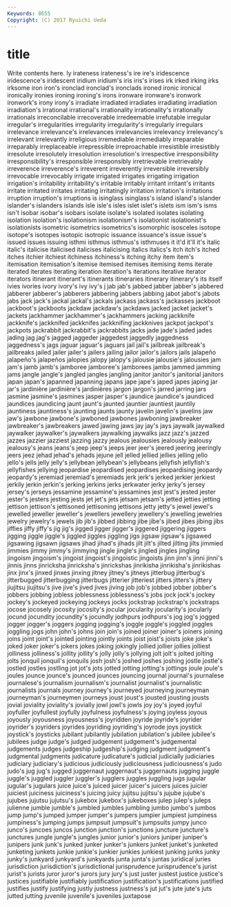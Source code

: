 ```yaml
---
Keywords: 8655 
Copyright: (C) 2017 Ryuichi Ueda
---
```


# title

Write contents here.
ly irateness irateness's
ire ire's iridescence iridescence's iridescent iridium iridium's iris iris's irises
irk irked irking irks irksome iron iron's ironclad ironclad's ironclads
ironed ironic ironical ironically ironies ironing ironing's irons ironware ironware's
ironwork ironwork's irony irony's irradiate irradiated irradiates irradiating irradiation irradiation's
irrational irrational's irrationality irrationality's irrationally irrationals irreconcilable irrecoverable irredeemable irrefutable
irregular irregular's irregularities irregularity irregularity's irregularly irregulars irrelevance irrelevance's irrelevances
irrelevancies irrelevancy irrelevancy's irrelevant irrelevantly irreligious irremediable irremediably irreparable irreparably
irreplaceable irrepressible irreproachable irresistible irresistibly irresolute irresolutely irresolution irresolution's irrespective
irresponsibility irresponsibility's irresponsible irresponsibly irretrievable irretrievably irreverence irreverence's irreverent irreverently
irreversible irreversibly irrevocable irrevocably irrigate irrigated irrigates irrigating irrigation irrigation's
irritability irritability's irritable irritably irritant irritant's irritants irritate irritated irritates
irritating irritatingly irritation irritation's irritations irruption irruption's irruptions is isinglass
isinglass's island island's islander islander's islanders islands isle isle's isles
islet islet's islets ism ism's isms isn't isobar isobar's isobars
isolate isolate's isolated isolates isolating isolation isolation's isolationism isolationism's isolationist
isolationist's isolationists isometric isometrics isometrics's isomorphic isosceles isotope isotope's isotopes
isotopic isotropic issuance issuance's issue issue's issued issues issuing isthmi
isthmus isthmus's isthmuses it it'd it'll it's italic italic's italicise
italicised italicises italicising italics italics's itch itch's itched itches itchier
itchiest itchiness itchiness's itching itchy item item's itemisation itemisation's itemise
itemised itemises itemising items iterate iterated iterates iterating iteration iteration's
iterations iterative iterator iterators itinerant itinerant's itinerants itineraries itinerary itinerary's
its itself ivies ivories ivory ivory's ivy ivy's j jab
jab's jabbed jabber jabber's jabbered jabberer jabberer's jabberers jabbering jabbers
jabbing jabot jabot's jabots jabs jack jack's jackal jackal's jackals
jackass jackass's jackasses jackboot jackboot's jackboots jackdaw jackdaw's jackdaws jacked
jacket jacket's jackets jackhammer jackhammer's jackhammers jacking jackknife jackknife's jackknifed
jackknifes jackknifing jackknives jackpot jackpot's jackpots jackrabbit jackrabbit's jackrabbits jacks
jade jade's jaded jades jading jag jag's jagged jaggeder jaggedest
jaggedly jaggedness jaggedness's jags jaguar jaguar's jaguars jail jail's jailbreak
jailbreak's jailbreaks jailed jailer jailer's jailers jailing jailor jailor's jailors
jails jalapeño jalapeño's jalapeños jalopies jalopy jalopy's jalousie jalousie's jalousies
jam jam's jamb jamb's jamboree jamboree's jamborees jambs jammed jamming
jams jangle jangle's jangled jangles jangling janitor janitor's janitorial janitors
japan japan's japanned japanning japans jape jape's japed japes japing
jar jar's jardinière jardinière's jardinières jargon jargon's jarred jarring jars
jasmine jasmine's jasmines jasper jasper's jaundice jaundice's jaundiced jaundices jaundicing
jaunt jaunt's jaunted jauntier jauntiest jauntily jauntiness jauntiness's jaunting jaunts
jaunty javelin javelin's javelins jaw jaw's jawbone jawbone's jawboned jawbones
jawboning jawbreaker jawbreaker's jawbreakers jawed jawing jaws jay jay's jays
jaywalk jaywalked jaywalker jaywalker's jaywalkers jaywalking jaywalks jazz jazz's jazzed
jazzes jazzier jazziest jazzing jazzy jealous jealousies jealously jealousy jealousy's
jeans jeans's jeep jeep's jeeps jeer jeer's jeered jeering jeeringly
jeers jeez jehad jehad's jehads jejune jell jelled jellied jellies
jelling jello jello's jells jelly jelly's jellybean jellybean's jellybeans jellyfish
jellyfish's jellyfishes jellying jeopardise jeopardised jeopardises jeopardising jeopardy jeopardy's jeremiad
jeremiad's jeremiads jerk jerk's jerked jerkier jerkiest jerkily jerkin jerkin's
jerking jerkins jerks jerkwater jerky jerky's jersey jersey's jerseys jessamine
jessamine's jessamines jest jest's jested jester jester's jesters jesting jests
jet jet's jets jetsam jetsam's jetted jetties jetting jettison jettison's
jettisoned jettisoning jettisons jetty jetty's jewel jewel's jewelled jeweller jeweller's
jewellers jewellery jewellery's jewelling jewelries jewelry jewelry's jewels jib jib's
jibbed jibbing jibe jibe's jibed jibes jibing jibs jiffies jiffy
jiffy's jig jig's jigged jigger jigger's jiggered jiggering jiggers jigging
jiggle jiggle's jiggled jiggles jiggling jigs jigsaw jigsaw's jigsawed jigsawing
jigsawn jigsaws jihad jihad's jihads jilt jilt's jilted jilting jilts
jimmied jimmies jimmy jimmy's jimmying jingle jingle's jingled jingles jingling
jingoism jingoism's jingoist jingoist's jingoistic jingoists jinn jinn's jinni jinni's
jinnis jinns jinricksha jinricksha's jinrickshas jinrikisha jinrikisha's jinrikishas jinx jinx's
jinxed jinxes jinxing jitney jitney's jitneys jitterbug jitterbug's jitterbugged jitterbugging
jitterbugs jitterier jitteriest jitters jitters's jittery jiujitsu jiujitsu's jive jive's
jived jives jiving job job's jobbed jobber jobber's jobbers jobbing
jobless joblessness joblessness's jobs jock jock's jockey jockey's jockeyed jockeying
jockeys jocks jockstrap jockstrap's jockstraps jocose jocosely jocosity jocosity's jocular
jocularity jocularity's jocularly jocund jocundity jocundity's jocundly jodhpurs jodhpurs's jog
jog's jogged jogger jogger's joggers jogging jogging's joggle joggle's joggled
joggles joggling jogs john john's johns join join's joined joiner
joiner's joiners joining joins joint joint's jointed jointing jointly joints
joist joist's joists joke joke's joked joker joker's jokers jokes
joking jokingly jollied jollier jollies jolliest jolliness jolliness's jollity jollity's
jolly jolly's jollying jolt jolt's jolted jolting jolts jonquil jonquil's
jonquils josh josh's joshed joshes joshing jostle jostle's jostled jostles
jostling jot jot's jots jotted jotting jotting's jottings joule joule's
joules jounce jounce's jounced jounces jouncing journal journal's journalese journalese's
journalism journalism's journalist journalist's journalistic journalists journals journey journey's journeyed
journeying journeyman journeyman's journeymen journeys joust joust's jousted jousting jousts
jovial joviality joviality's jovially jowl jowl's jowls joy joy's joyed
joyful joyfuller joyfullest joyfully joyfulness joyfulness's joying joyless joyous joyously
joyousness joyousness's joyridden joyride joyride's joyrider joyrider's joyriders joyrides joyriding
joyriding's joyrode joys joystick joystick's joysticks jubilant jubilantly jubilation jubilation's
jubilee jubilee's jubilees judge judge's judged judgement judgement's judgemental judgements
judges judgeship judgeship's judging judgment judgment's judgmental judgments judicature judicature's
judicial judicially judiciaries judiciary judiciary's judicious judiciously judiciousness judiciousness's judo
judo's jug jug's jugged juggernaut juggernaut's juggernauts jugging juggle juggle's
juggled juggler juggler's jugglers juggles juggling jugs jugular jugular's jugulars
juice juice's juiced juicer juicer's juicers juices juicier juiciest juiciness
juiciness's juicing juicy jujitsu jujitsu's jujube jujube's jujubes jujutsu jujutsu's
jukebox jukebox's jukeboxes julep julep's juleps julienne jumble jumble's jumbled
jumbles jumbling jumbo jumbo's jumbos jump jump's jumped jumper jumper's
jumpers jumpier jumpiest jumpiness jumpiness's jumping jumps jumpsuit jumpsuit's jumpsuits
jumpy junco junco's juncoes juncos junction junction's junctions juncture juncture's
junctures jungle jungle's jungles junior junior's juniors juniper juniper's junipers
junk junk's junked junker junker's junkers junket junket's junketed junketing
junkets junkie junkie's junkier junkies junkiest junking junks junky junky's
junkyard junkyard's junkyards junta junta's juntas juridical juries jurisdiction jurisdiction's
jurisdictional jurisprudence jurisprudence's jurist jurist's jurists juror juror's jurors jury
jury's just juster justest justice justice's justices justifiable justifiably justification
justification's justifications justified justifies justify justifying justly justness justness's jut
jut's jute jute's juts jutted jutting juvenile juvenile's juveniles juxtapose
